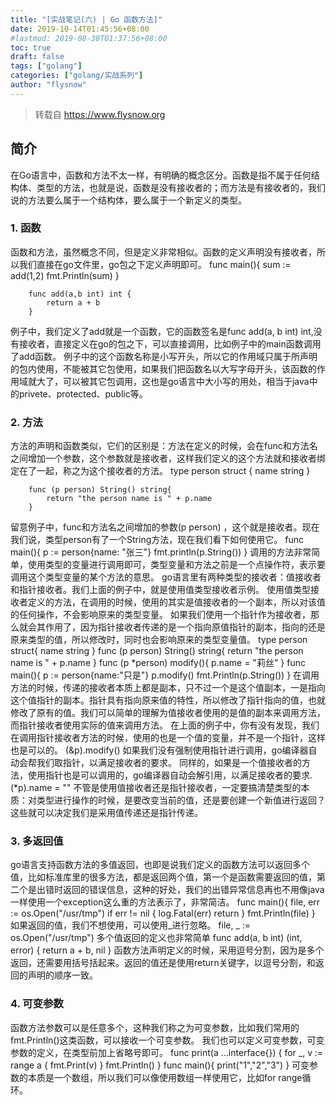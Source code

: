 ```yaml
---
title: "[实战笔记(六) | Go 函数方法]"
date: 2019-10-14T01:45:56+08:00
#lastmod: 2019-08-30T01:37:56+08:00
toc: true
draft: false
tags: ["golang"]
categories: ["golang/实战系列"]
author: "flysnow"
---
```


>转载自 https://www.flysnow.org

## 简介
在Go语言中，函数和方法不太一样，有明确的概念区分。函数是指不属于任何结构体、类型的方法，也就是说，函数是没有接收者的；而方法是有接收者的，我们说的方法要么属于一个结构体，要么属于一个新定义的类型。
### 1. 函数
函数和方法，虽然概念不同，但是定义非常相似。函数的定义声明没有接收者，所以我们直接在go文件里，go包之下定义声明即可。
		func main(){
		    sum := add(1,2)
		    fmt.Println(sum)
		}
		
		func add(a,b int) int {
		    return a + b
		}
例子中，我们定义了add就是一个函数，它的函数签名是func add(a, b int) int,没有接收者，直接定义在go的包之下，可以直接调用，比如例子中的main函数调用了add函数。
例子中的这个函数名称是小写开头，所以它的作用域只属于所声明的包内使用，不能被其它包使用，如果我们把函数名以大写字母开头，该函数的作用域就大了，可以被其它包调用，这也是go语言中大小写的用处，相当于java中的privete、protected、public等。
### 2. 方法
方法的声明和函数类似，它们的区别是：方法在定义的时候，会在func和方法名之间增加一个参数，这个参数就是接收者，这样我们定义的这个方法就和接收者绑定在了一起，称之为这个接收者的方法。
		type person struct {
		    name string
		}
		
		func (p person) String() string{
		    return "the person name is " + p.name
		}
留意例子中，func和方法名之间增加的参数(p person) ，这个就是接收者。现在我们说，类型person有了一个String方法，现在我们看下如何使用它。
		func main(){
		    p := person{name: "张三"}
		    fmt.println(p.String())
		}
调用的方法非常简单，使用类型的变量进行调用即可，类型变量和方法之前是一个点操作符，表示要调用这个类型变量的某个方法的意思。
go语言里有两种类型的接收者：值接收者和指针接收者。我们上面的例子中，就是使用值类型接收者示例。
使用值类型接收者定义的方法，在调用的时候，使用的其实是值接收者的一个副本，所以对该值的任何操作，不会影响原来的类型变量。
如果我们使用一个指针作为接收者，那么就会其作用了，因为指针接收者传递的是一个指向原值指针的副本，指向的还是原来类型的值，所以修改时，同时也会影响原来的类型变量值。
		type person struct{
		    name string
		}
		func (p person) String() string{
		    return "the person name is " + p.name
		}
		func (p *person) modify(){
		    p.name = "莉丝"
		}
		func main(){
		    p := person{name:"只是"}
		    p.modify()
		    fmt.Println(p.String())
		}
在调用方法的时候，传递的接收者本质上都是副本，只不过一个是这个值副本，一是指向这个值指针的副本。指针具有指向原来值的特性，所以修改了指针指向的值，也就修改了原有的值。我们可以简单的理解为值接收者使用的是值的副本来调用方法，而指针接收者使用实际的值来调用方法。
在上面的例子中，你有没有发现，我们在调用指针接收者方法的时候，使用的也是一个值的变量，并不是一个指针，这样也是可以的。
		(&p).modify()
如果我们没有强制使用指针进行调用，go编译器自动会帮我们取指针，以满足接收者的要求。
同样的，如果是一个值接收者的方法，使用指针也是可以调用的，go编译器自动会解引用，以满足接收者的要求.
		(*p).name = ""
不管是使用值接收者还是指针接收者，一定要搞清楚类型的本质：对类型进行操作的时候，是要改变当前的值，还是要创建一个新值进行返回？这些就可以决定我们是采用值传递还是指针传递。
### 3. 多返回值
go语言支持函数方法的多值返回，也即是说我们定义的函数方法可以返回多个值，比如标准库里的很多方法，都是返回两个值，第一个是函数需要返回的值，第二个是出错时返回的错误信息，这种的好处，我们的出错异常信息再也不用像java一样使用一个exception这么重的方法表示了，非常简洁。
		func main(){
		    file, err := os.Open("/usr/tmp")
		    if err != nil {
		        log.Fatal(err)
		        return
		    }
		    fmt.Println(file)
		}
如果返回的值，我们不想使用，可以使用_进行忽略。
		file, _ := os.Open("/usr/tmp")
多个值返回的定义也非常简单
		func add(a, b int) (int, error) {
		    return a + b, nil
		}
函数方法声明定义的时候，采用逗号分割，因为是多个返回，还需要用括号括起来。返回的值还是使用return关键字，以逗号分割，和返回的声明的顺序一致。
### 4. 可变参数
函数方法参数可以是任意多个，这种我们称之为可变参数，比如我们常用的fmt.Println()这类函数，可以接收一个可变参数。
我们也可以定义可变参数，可变参数的定义，在类型前加上省略号即可。
		func print(a ...interface{}) {
		    for _, v := range a {
		        fmt.Print(v)
		    }
		    fmt.Println()
		}
		func main(){
		    print("1","2","3")
		}
可变参数的本质是一个数组，所以我们可以像使用数组一样使用它，比如for range循环。
